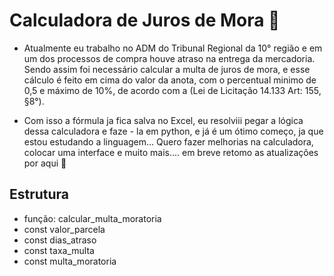# Calculadora de Juros de Mora 📅

- Atualmente eu trabalho no ADM do Tribunal Regional da 10° região e em um dos
processos de compra houve atraso na entrega da mercadoria. 
Sendo assim foi necessário calcular a multa de juros de mora, e esse cálculo é feito 
em cima do valor da anota, com o percentual minimo de 0,5 e máximo de 10%, de acordo com a (Lei de Licitação 14.133 Art: 155, §8°).

- Com isso a fórmula ja fica salva no Excel, eu resolviii pegar a lógica dessa calculadora e faze - la em python, e já é um ótimo começo,
  ja que estou estudando a linguagem... Quero fazer melhorias na calculadora, colocar uma interface e muito mais.... em breve retomo as atualizações por aqui 👋


## Estrutura 

- função: calcular_multa_moratoria
- const valor_parcela
- const dias_atraso
- const taxa_multa
- const multa_moratoria
